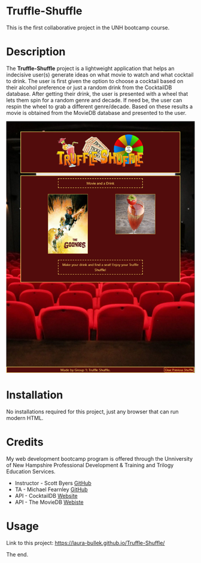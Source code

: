 # Truffle-Shuffle
This is the first collaborative project in the UNH bootcamp course. 

# Description
The **Truffle-Shuffle** project is a lightweight application that helps an indecisive user(s) generate ideas on what movie to watch and what cocktail to drink. The user is first given the option to choose a cocktail based on their alcohol preference or just a random drink from the CocktailDB database. After getting their drink, the user is presented with a wheel that lets them spin for a random genre and decade. If need be, the user can respin the wheel to grab a different genre/decade. Based on these results a movie is obtained from the MovieDB database and presented to the user.

![Project example image](./assets/images/TruffleShuffleExampleImage.png)

# Installation
No installations required for this project, just any browser that can run modern HTML.

# Credits 
My web development bootcamp program is offered through the Unniversity of New Hampshire Professional Development & Training and Trilogy Education Services.

- Instructor - Scott Byers [GitHub](https://github.com/switch120)
- TA - Michael Fearnley [GitHub](https://michaelfearnley.com/)
- API - CocktailDB [Website](https://www.thecocktaildb.com/)
- API - The MovieDB [Webiste](https://www.themoviedb.org/)

# Usage
Link to this project: 
https://laura-bullek.github.io/Truffle-Shuffle/

The end. 